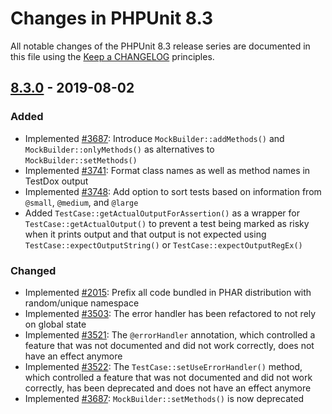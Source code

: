 # Changes in PHPUnit 8.3

All notable changes of the PHPUnit 8.3 release series are documented in this file using the [Keep a CHANGELOG](http://keepachangelog.com/) principles.

## [8.3.0] - 2019-08-02

### Added

* Implemented [#3687](https://github.com/sebastianbergmann/phpunit/pull/3687): Introduce `MockBuilder::addMethods()` and `MockBuilder::onlyMethods()` as alternatives to `MockBuilder::setMethods()`
* Implemented [#3741](https://github.com/sebastianbergmann/phpunit/issues/3741): Format class names as well as method names in TestDox output
* Implemented [#3748](https://github.com/sebastianbergmann/phpunit/issues/3748): Add option to sort tests based on information from `@small`, `@medium`, and `@large`
* Added `TestCase::getActualOutputForAssertion()` as a wrapper for `TestCase::getActualOutput()` to prevent a test being marked as risky when it prints output and that output is not expected using `TestCase::expectOutputString()` or `TestCase::expectOutputRegEx()`

### Changed

* Implemented [#2015](https://github.com/sebastianbergmann/phpunit/issues/2015): Prefix all code bundled in PHAR distribution with random/unique namespace
* Implemented [#3503](https://github.com/sebastianbergmann/phpunit/issues/3503): The error handler has been refactored to not rely on global state
* Implemented [#3521](https://github.com/sebastianbergmann/phpunit/issues/3521): The `@errorHandler` annotation, which controlled a feature that was not documented and did not work correctly, does not have an effect anymore
* Implemented [#3522](https://github.com/sebastianbergmann/phpunit/issues/3522): The `TestCase::setUseErrorHandler()` method, which controlled a feature that was not documented and did not work correctly, has been deprecated and does not have an effect anymore
* Implemented [#3687](https://github.com/sebastianbergmann/phpunit/pull/3687): `MockBuilder::setMethods()` is now deprecated

[8.3.0]: https://github.com/sebastianbergmann/phpunit/compare/8.2...8.3.0

